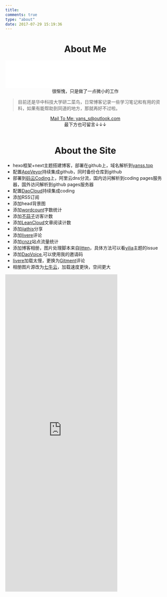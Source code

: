 ```yaml
---
title: 
comments: true
type: "about"
date: 2017-07-29 15:19:36
---
```


<center><h1>About Me</h1></center>
<iframe frameborder="no" border="0" marginwidth="0" marginheight="0" width=330 height=86 src="//music.163.com/outchain/player?type=2&id=412016278&auto=0&height=66"></iframe>
<center>很惭愧，只是做了一点微小的工作</center>

<blockquote class="blockquote-center">目前还是华中科技大学研二菜鸟，日常博客记录一些学习笔记和有用的资料，如果有能帮助到同道的地方，那就再好不过啦。</blockquote>

<center><a href="mailto:yans_s@outlook.com">Mail To Me: yans_s@outlook.com</a></center>

<center>最下方也可留言↓↓↓</center>
<br/>

<center><h1>About the Site</h1></center>

* hexo框架+next主题搭建博客，部署在github上，域名解析到[yanss.top](http://yanss.top)
* 配置[AppVeyor](https://ci.appveyor.com/projects)持续集成github，同时备份仓库到github
* 部署到[码云Coding](https://coding.net/)上，阿里云dns分流，国内访问解析到coding pages服务器，国外访问解析到github pages服务器
* 配置[DaoCloud](https://dashboard.daocloud.io/)持续集成coding
* 添加RSS订阅
* 添加head背景图
* 添加[wordcount](https://github.com/willin/hexo-wordcount)字数统计
* 添加[不蒜子](http://busuanzi.ibruce.info/)访客计数
* 添加[LeanCloud](https://leancloud.cn/)文章阅读计数
* 添加[jiathis](http://www.jiathis.com/)分享
* 添加[livere](https://livere.com/)评论
* 添加[cnzz](https://web.umeng.com)站点流量统计
* 添加博客相册，图片处理脚本来自[litten](https://github.com/litten/BlogBackup/tree/master/source/photos)，具体方法可以看[yilia](https://github.com/litten/hexo-theme-yilia)主题的issue
* 添加[DaoVoice](http://dashboard.daovoice.io/get-started?invite_code=a7abe03a
  ),可以使用我的邀请码
* [livere](https://livere.com/)加载太慢，更换为[Gitment](https://github.com/imsun/gitment)评论
* 相册图片源改为[七牛云](https://portal.qiniu.com/create)，加载速度更快，空间更大

<embed src="http://otzlyqzo6.bkt.clouddn.com/template.pdf" width="70%" height="1000" type="application/pdf" />


